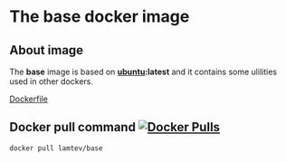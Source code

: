 # The base docker image

## About image

The __base__ image is based on [__ubuntu__](https://hub.docker.com/_/ubuntu/)__:latest__ and it contains some ulilities used in other dockers.

[Dockerfile](https://github.com/lamtev/build-tools-dockers/blob/master/base/Dockerfile)

## Docker pull command  [![Docker Pulls](https://img.shields.io/docker/pulls/lamtev/base.svg?style=flat-square)](https://hub.docker.com/r/lamtev/base/)

`docker pull lamtev/base`

